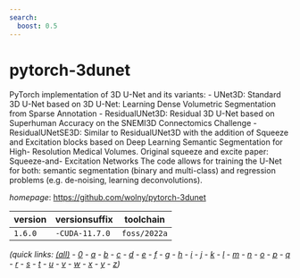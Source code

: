 ```yaml
---
search:
  boost: 0.5
---
```

# pytorch-3dunet

PyTorch implementation of 3D U-Net and its variants:  - UNet3D: Standard 3D U-Net based on 3D U-Net: Learning Dense Volumetric          Segmentation from Sparse Annotation   - ResidualUNet3D: Residual 3D U-Net based on Superhuman Accuracy on the SNEMI3D    Connectomics Challenge   - ResidualUNetSE3D: Similar to ResidualUNet3D with the addition of Squeeze and     Excitation blocks based on Deep Learning Semantic Segmentation for High-         Resolution Medical Volumes. Original squeeze and excite paper: Squeeze-and-      Excitation Networks The code allows for training the U-Net for both: semantic segmentation (binary   and multi-class) and regression problems (e.g. de-noising, learning              deconvolutions).

*homepage*: <https://github.com/wolny/pytorch-3dunet>

version | versionsuffix | toolchain
--------|---------------|----------
``1.6.0`` | ``-CUDA-11.7.0`` | ``foss/2022a``


*(quick links: [(all)](../index.md) - [0](../0/index.md) - [a](../a/index.md) - [b](../b/index.md) - [c](../c/index.md) - [d](../d/index.md) - [e](../e/index.md) - [f](../f/index.md) - [g](../g/index.md) - [h](../h/index.md) - [i](../i/index.md) - [j](../j/index.md) - [k](../k/index.md) - [l](../l/index.md) - [m](../m/index.md) - [n](../n/index.md) - [o](../o/index.md) - [p](../p/index.md) - [q](../q/index.md) - [r](../r/index.md) - [s](../s/index.md) - [t](../t/index.md) - [u](../u/index.md) - [v](../v/index.md) - [w](../w/index.md) - [x](../x/index.md) - [y](../y/index.md) - [z](../z/index.md))*

